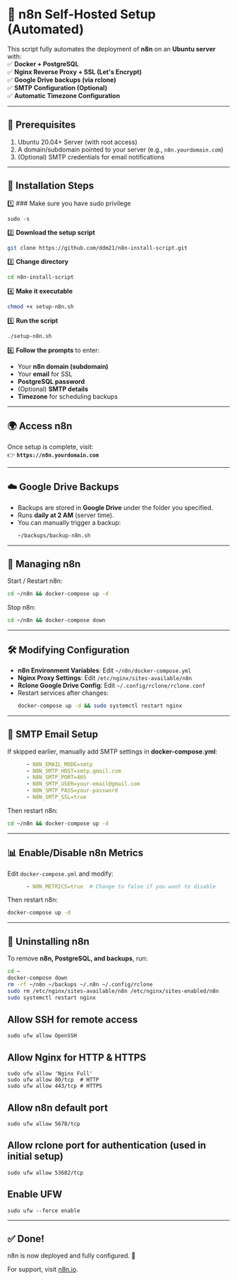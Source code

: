 # 🚀 n8n Self-Hosted Setup (Automated)

This script fully automates the deployment of **n8n** on an **Ubuntu server** with:  
✅ **Docker + PostgreSQL**  
✅ **Nginx Reverse Proxy + SSL (Let's Encrypt)**  
✅ **Google Drive backups (via rclone)**  
✅ **SMTP Configuration (Optional)**  
✅ **Automatic Timezone Configuration**  

---

## 📌 **Prerequisites**  
1. Ubuntu 20.04+ Server (with root access)  
2. A domain/subdomain pointed to your server (e.g., `n8n.yourdomain.com`)  
3. (Optional) SMTP credentials for email notifications  

---

## 🔧 **Installation Steps**  

1️⃣ ### Make sure you have sudo privilege
```
sudo -s
```

2️⃣ **Download the setup script**  
```bash
git clone https://github.com/ddm21/n8n-install-script.git
```

3️⃣ **Change directory**  
```bash
cd n8n-install-script
```

4️⃣ **Make it executable**  
```bash
chmod +x setup-n8n.sh
```

5️⃣ **Run the script**  
```bash
./setup-n8n.sh
```

6️⃣ **Follow the prompts** to enter:  
   - Your **n8n domain (subdomain)**
   - Your **email** for SSL  
   - **PostgreSQL password**  
   - (Optional) **SMTP details**  
   - **Timezone** for scheduling backups  

---

## 🌍 **Access n8n**  
Once setup is complete, visit:  
👉 **`https://n8n.yourdomain.com`**  

---

## ☁️ **Google Drive Backups**  
- Backups are stored in **Google Drive** under the folder you specified.  
- Runs **daily at 2 AM** (server time).  
- You can manually trigger a backup:  
  ```bash
  ~/backups/backup-n8n.sh
  ```

---

## 🔄 **Managing n8n**  
Start / Restart n8n:  
```bash
cd ~/n8n && docker-compose up -d
```
Stop n8n:  
```bash
cd ~/n8n && docker-compose down
```

---

## 🛠 **Modifying Configuration**  
- **n8n Environment Variables**: Edit `~/n8n/docker-compose.yml`  
- **Nginx Proxy Settings**: Edit `/etc/nginx/sites-available/n8n`  
- **Rclone Google Drive Config**: Edit `~/.config/rclone/rclone.conf`  
- Restart services after changes:  
  ```bash
  docker-compose up -d && sudo systemctl restart nginx
  ```

---

## 📧 **SMTP Email Setup**  
If skipped earlier, manually add SMTP settings in **docker-compose.yml**:  
```yaml
      - N8N_EMAIL_MODE=smtp
      - N8N_SMTP_HOST=smtp.gmail.com
      - N8N_SMTP_PORT=465
      - N8N_SMTP_USER=your-email@gmail.com
      - N8N_SMTP_PASS=your-password
      - N8N_SMTP_SSL=true
```
Then restart n8n:  
```bash
cd ~/n8n && docker-compose up -d
```

---

## 📊 **Enable/Disable n8n Metrics**  
Edit `docker-compose.yml` and modify:  
```yaml
      - N8N_METRICS=true  # Change to false if you want to disable
```
Then restart n8n:  
```bash
docker-compose up -d
```

---

## 🎯 **Uninstalling n8n**  
To remove **n8n, PostgreSQL, and backups**, run:  
```bash
cd ~
docker-compose down
rm -rf ~/n8n ~/backups ~/.n8n ~/.config/rclone
sudo rm /etc/nginx/sites-available/n8n /etc/nginx/sites-enabled/n8n
sudo systemctl restart nginx
```

## Allow SSH for remote access
```
sudo ufw allow OpenSSH
```
## Allow Nginx for HTTP & HTTPS
```
sudo ufw allow 'Nginx Full'
sudo ufw allow 80/tcp  # HTTP
sudo ufw allow 443/tcp # HTTPS
```

## Allow n8n default port
```
sudo ufw allow 5678/tcp
```

## Allow rclone port for authentication (used in initial setup)
```
sudo ufw allow 53682/tcp
```

## Enable UFW
```
sudo ufw --force enable
```
---

## ✅ **Done!**  
n8n is now deployed and fully configured. 🚀  

For support, visit [n8n.io](https://n8n.io/).
